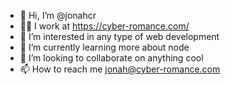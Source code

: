 - 👋 Hi, I’m @jonahcr
- 👨‍💻 I work at https://cyber-romance.com/
- 👀 I’m interested in any type of web development
- 🌱 I’m currently learning more about node
- 💞️ I’m looking to collaborate on anything cool
- 📫 How to reach me jonah@cyber-romance.com  
